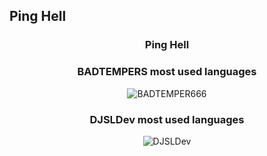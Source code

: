 ## Ping Hell

<h3 align="center">Ping Hell</h3>
<h3 align="center">BADTEMPERS most used languages</h3>
<p align="center"><img align="center" src="https://github-readme-stats.vercel.app/api/top-langs?username=BADTEMPER666&show_icons=true&theme=dark&locale=en&layout=compact" alt="BADTEMPER666"/></p>


<h3 align="center">DJSLDev most used languages</h3>
<p align="center"><img align="center" src="https://github-readme-stats.vercel.app/api/top-langs?username=DJSLDev&show_icons=true&theme=dark&locale=en&layout=compact" alt="DJSLDev"/></p>
